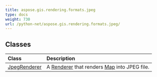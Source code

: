```yaml
---
title: aspose.gis.rendering.formats.jpeg
type: docs
weight: 730
url: /python-net/aspose.gis.rendering.formats.jpeg/
---
```





## **Classes**
| **Class** | **Description** |
| :- | :- |
| [JpegRenderer](/psd/python-net/aspose.gis.rendering.formats.jpeg/jpegrenderer/) | A [Renderer](/psd/python-net/aspose.gis.rendering/renderer/) that renders [Map](/psd/python-net/aspose.gis.rendering/map/) into JPEG file. |
